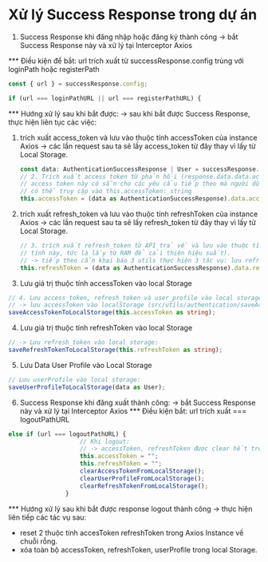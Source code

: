 # Xử lý Success Response trong dự án

1. Success Response khi đăng nhập hoặc đăng ký thành công
   -> bắt Success Response này và xử lý tại Interceptor Axios

\*\*\* Điều kiện để bắt: url trích xuất từ successResponse.config trùng với loginPath hoặc registerPath

```ts
const { url } = successResponse.config;
```

```ts
if (url === loginPathURL || url === registerPathURL) {

```

\*\*\* Hướng xử lý sau khi bắt được:
-> sau khi bắt được Success Response, thực hiện liên tục các việc:

1. trích xuất access_token và lưu vào thuộc tính accessToken của instance Axios
   -> các lần request sau ta sẽ lấy access_token từ đây thay vì lấy từ Local Storage.
   ```ts
   const data: AuthenticationSuccessResponse | User = successResponse.data;
   // 2. Trích xuất access token từ phản hồi (response.data.data.access_token) và lưu nó vào biến this.accessToken. Điều này làm cho
   // access token này có sẵn cho các yêu cầu tiếp theo mà người dùng có thể thực hiện, lưu ý cần để callback này là arrow function mới
   // có thể truy cập vào this.accessToken: string
   this.accessToken = (data as AuthenticationSuccessResponse).data.access_token;
   ```
2. trích xuất refresh_token và lưu vào thuộc tính refreshToken của instance Axios
   -> các lần request sau ta sẽ lấy refresh_token từ đây thay vì lấy từ Local Storage.

   ```ts
   // 3. trích xuất refresh_token từ API trả về và lưu vào thuộc tính this.refreshToken: (Khi thực hiện chức năng refresh_token, ta lại lấy refresh_token từ thuộc
   // tính này, tức là lấy từ RAM để cải thiện hiệu suất).
   // -> tiếp theo cần khai báo 3 utils thực hiện 3 tác vụ: lưu refresh_token, xoá refresh_token và lấy từ/trong local storage.
   this.refreshToken = (data as AuthenticationSuccessResponse).data.refresh_token;
   ```

3. Lưu giá trị thuộc tính accessToken vào local Storage

```ts
// 4. Lưu access_token, refresh_token và user_profile vào local storage (lưu từ thuộc tính this......)
// -> lưu accessToken vào localStorage (src/utils/authentication/saveAccess....)
saveAccessTokenToLocalStorage(this.accessToken as string);
```

4. Lưu giá trị thuộc tính refreshToken vào local Storage

```ts
// -> Lưu refresh_token vào local storage:
saveRefreshTokenToLocalStorage(this.refreshToken as string);
```

5. Lưu Data User Profile vào Local Storage

```ts
// Lưu userProfile vào local storage:
saveUserProfileToLocalStorage(data as User);
```

6. Success Response khi đăng xuất thành công:
   -> bắt Success Response này và xử lý tại Interceptor Axios
   \*\*\* Điều kiện bắt: url trích xuất === logoutPathURL

```ts
else if (url === logoutPathURL) {
					// Khi logout:
					// -> accessToken, refreshToken được clear hết trong Local Storage và trả về chuỗi rỗng, userProfile cũng tương tự.
					this.accessToken = "";
					this.refreshToken = "";
					clearAccessTokenFromLocalStorage();
					clearUserProfileFromLocalStorage();
					clearRefreshTokenFromLocalStorage();
				}
```

\*\*\* Hướng xử lý sau khi bắt được response logout thành công
-> thực hiện liên tiếp các tác vụ sau:

- reset 2 thuộc tính accesToken refreshToken trong Axios Instance về chuỗi rỗng.
- xóa toàn bộ accessToken, refreshToken, userProfile trong local Storage.
